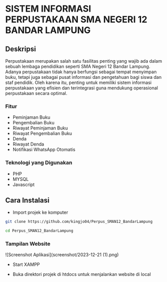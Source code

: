 # SISTEM INFORMASI PERPUSTAKAAN SMA NEGERI 12 BANDAR LAMPUNG

## Deskripsi

Perpustakaan merupakan salah satu fasilitas penting yang wajib ada dalam sebuah lembaga pendidikan seperti SMA Negeri 12 Bandar Lampung.
Adanya perpustakaan tidak hanya berfungsi sebagai tempat menyimpan buku, tetapi juga sebagai pusat informasi dan pengetahuan bagi siswa dan staf pendidik.
Oleh karena itu, penting untuk memiliki sistem informasi perpustakaan yang efisien dan terintegrasi guna mendukung operasional perpustakaan secara optimal.

### Fitur

- Peminjaman Buku
- Pengembalian Buku
- Riwayat Peminjaman Buku
- Riwayat Pengembalian Buku
- Denda
- Riwayat Denda
- Notifikasi WhatsApp Otomatis

### Teknologi yang Digunakan

- PHP
- MYSQL
- Javascript

## Cara Instalasi

- Import projek ke komputer
  
```bash
git clone https://github.com/kingjo04/Perpus_SMAN12_BandarLampung
```

```bash
cd Perpus_SMAN12_BandarLampung
```

### Tampilan Website
![Screenshot Aplikasi](screenshot/2023-12-21 (1).png)


- Start XAMPP

- Buka direktori projek di htdocs untuk menjalankan website di local

